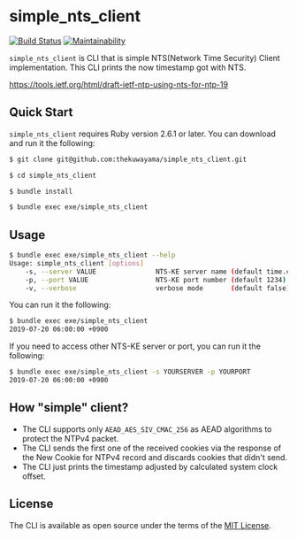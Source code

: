 # simple_nts_client

[![Build Status](https://travis-ci.org/thekuwayama/simple_nts_client.svg?branch=master)](https://travis-ci.org/thekuwayama/simple_nts_client)
[![Maintainability](https://api.codeclimate.com/v1/badges/7b34a4868f1e297af084/maintainability)](https://codeclimate.com/github/thekuwayama/simple_nts_client/maintainability)

`simple_nts_client` is CLI that is simple NTS(Network Time Security) Client implementation.
This CLI prints the now timestamp got with NTS.

https://tools.ietf.org/html/draft-ietf-ntp-using-nts-for-ntp-19

## Quick Start

`simple_nts_client` requires Ruby version 2.6.1 or later. You can download and run it the following:

```bash
$ git clone git@github.com:thekuwayama/simple_nts_client.git

$ cd simple_nts_client

$ bundle install

$ bundle exec exe/simple_nts_client
```

## Usage

```bash
$ bundle exec exe/simple_nts_client --help
Usage: simple_nts_client [options]
    -s, --server VALUE               NTS-KE server name (default time.cloudflare.com)
    -p, --port VALUE                 NTS-KE port number (default 1234)
    -v, --verbose                    verbose mode       (default false)
```

You can run it the following:

```bash
$ bundle exec exe/simple_nts_client
2019-07-20 06:00:00 +0900
```

If you need to access other NTS-KE server or port, you can run it the following:

```bash
$ bundle exec exe/simple_nts_client -s YOURSERVER -p YOURPORT
2019-07-20 06:00:00 +0900
```

## How "simple" client?

* The CLI supports only `AEAD_AES_SIV_CMAC_256` as AEAD algorithms to protect the NTPv4 packet.
* The CLI sends the first one of the received cookies via the response of the New Cookie for NTPv4 record and discards cookies that didn't send.
* The CLI just prints the timestamp adjusted by calculated system clock offset.


## License

The CLI is available as open source under the terms of the [MIT License](http://opensource.org/licenses/MIT).
